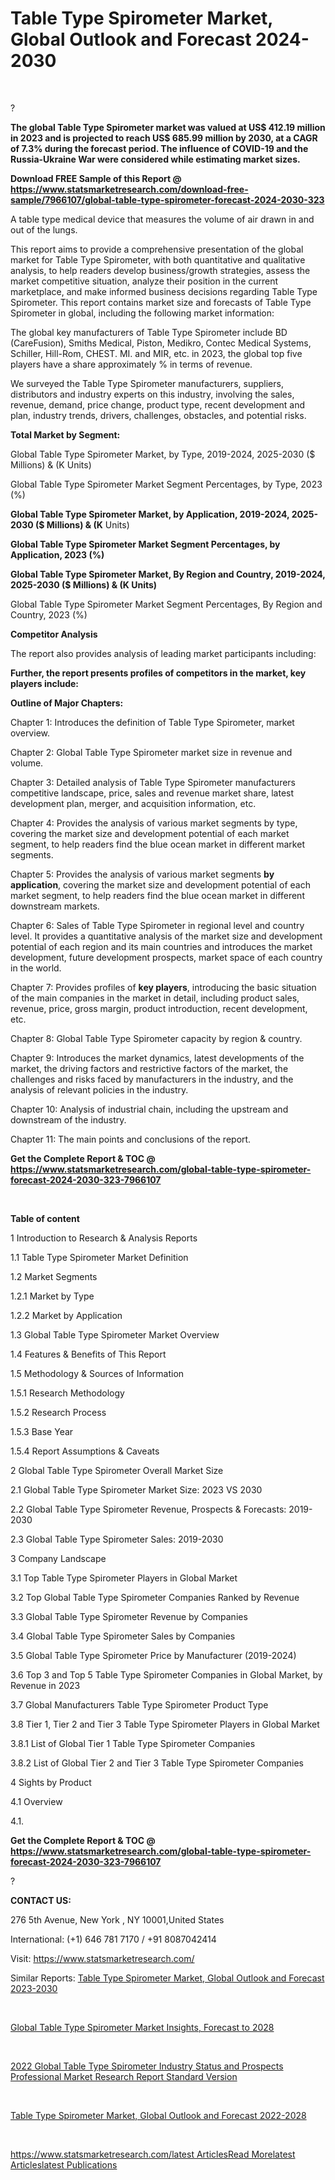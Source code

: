 <h1>Table Type Spirometer Market, Global Outlook and Forecast 2024-2030</h1><br/><p>? </p>
 
 
 
 <p><meta charset="utf-8"></p>
 
 
 
 <p dir="ltr"><b id="docs-internal-guid-f9f02fdc-7fff-67bf-5eb5-78adecdffdac">The global Table Type Spirometer market was valued at US$ 412.19 million in 2023 and is projected to reach US$ 685.99 million by 2030, at a <strong>CAGR</strong> of 7.3% during the forecast period. The influence of COVID-19 and the Russia-Ukraine War were considered while estimating market sizes.</b></p>
 
 
 
 <p><strong>Download FREE Sample of this Report @ <a href="https://www.statsmarketresearch.com/download-free-sample/7966107/global-table-type-spirometer-forecast-2024-2030-323">https://www.statsmarketresearch.com/download-free-sample/7966107/global-table-type-spirometer-forecast-2024-2030-323</a></strong></p>
 
 
 
 <p>A table type medical device that measures the volume of air drawn in and out of the lungs.</p>
 
 
 
 <p>This report aims to provide a comprehensive presentation of the global market for Table Type Spirometer, with both quantitative and qualitative analysis, to help readers develop business/growth strategies, assess the market competitive situation, analyze their position in the current marketplace, and make informed business decisions regarding Table Type Spirometer. This report contains market size and forecasts of Table Type Spirometer in global, including the following market information:</p>
 
 
 
 <p>The global key manufacturers of Table Type Spirometer include BD (CareFusion), Smiths Medical, Piston, Medikro, Contec Medical Systems, Schiller, Hill-Rom, CHEST. MI. and MIR, etc. in 2023, the global top five players have a share approximately % in terms of revenue.</p>
 
 
 
 <p>We surveyed the Table Type Spirometer manufacturers, suppliers, distributors and industry experts on this industry, involving the sales, revenue, demand, price change, product type, recent development and plan, industry trends, drivers, challenges, obstacles, and potential risks.</p>
 
 
 
 <p><strong>Total Market by Segment:</strong></p>
 
 
 
 <p>Global Table Type Spirometer Market, by Type, 2019-2024, 2025-2030 ($ Millions) & (K Units)</p>
 
 
 
 <p>Global Table Type Spirometer Market Segment Percentages, by Type, 2023 (%)</p>
 
 
 
 <p><strong>Global Table Type Spirometer Market, <strong>by Application</strong>, 2019-2024, 2025-2030 ($ Millions) & (K</strong> Units)</p>
 
 
 
 <p><strong>Global Table Type Spirometer Market Segment Percentages, <strong>by Application</strong>, 2023 (%)</strong></p>
 
 
 
 <p><strong>Global Table Type Spirometer Market, By Region and Country, 2019-2024, 2025-2030 ($ Millions) & (K Units)</strong></p>
 
 
 
 <p>Global Table Type Spirometer Market Segment Percentages, By Region and Country, 2023 (%)</p>
 
 
 
 <p><strong>Competitor Analysis</strong></p>
 
 
 
 <p>The report also provides analysis of leading market participants including:</p>
 
 
 
 <p><strong>Further, the report presents profiles of competitors in the market, <strong>key players</strong> include:</strong></p>
 
 
 
 <p><strong>Outline of Major Chapters:</strong></p>
 
 
 
 <p>Chapter 1: Introduces the definition of Table Type Spirometer, market overview.</p>
 
 
 
 <p>Chapter 2: Global Table Type Spirometer market size in revenue and volume.</p>
 
 
 
 <p>Chapter 3: Detailed analysis of Table Type Spirometer manufacturers competitive landscape, price, sales and revenue market share, latest development plan, merger, and acquisition information, etc.</p>
 
 
 
 <p>Chapter 4: Provides the analysis of various market segments by type, covering the market size and development potential of each market segment, to help readers find the blue ocean market in different market segments.</p>
 
 
 
 <p>Chapter 5: Provides the analysis of various market segments <strong>by application</strong>, covering the market size and development potential of each market segment, to help readers find the blue ocean market in different downstream markets.</p>
 
 
 
 <p>Chapter 6: Sales of Table Type Spirometer in regional level and country level. It provides a quantitative analysis of the market size and development potential of each region and its main countries and introduces the market development, future development prospects, market space of each country in the world.</p>
 
 
 
 <p>Chapter 7: Provides profiles of <strong>key players</strong>, introducing the basic situation of the main companies in the market in detail, including product sales, revenue, price, gross margin, product introduction, recent development, etc.</p>
 
 
 
 <p>Chapter 8: Global Table Type Spirometer capacity by region & country.</p>
 
 
 
 <p>Chapter 9: Introduces the market dynamics, latest developments of the market, the driving factors and restrictive factors of the market, the challenges and risks faced by manufacturers in the industry, and the analysis of relevant policies in the industry.</p>
 
 
 
 <p>Chapter 10: Analysis of industrial chain, including the upstream and downstream of the industry.</p>
 
 
 
 <p>Chapter 11: The main points and conclusions of the report.</p>
 
 
 
 <div><b>Get the Complete Report & TOC @ <a href="https://www.statsmarketresearch.com/global-table-type-spirometer-forecast-2024-2030-323-7966107">https://www.statsmarketresearch.com/global-table-type-spirometer-forecast-2024-2030-323-7966107</a></b></div>
 
 
 
 <p><br />
 
 <b>Table of content</b></p>
 
 
 
 <p>1 Introduction to Research & Analysis Reports<br />
 
 1.1 Table Type Spirometer Market Definition<br />
 
 1.2 Market Segments<br />
 
 1.2.1 Market by Type<br />
 
 1.2.2 Market by Application<br />
 
 1.3 Global Table Type Spirometer Market Overview<br />
 
 1.4 Features & Benefits of This Report<br />
 
 1.5 Methodology & Sources of Information<br />
 
 1.5.1 Research Methodology<br />
 
 1.5.2 Research Process<br />
 
 1.5.3 Base Year<br />
 
 1.5.4 Report Assumptions & Caveats<br />
 
 2 Global Table Type Spirometer Overall Market Size<br />
 
 2.1 Global Table Type Spirometer Market Size: 2023 VS 2030<br />
 
 2.2 Global Table Type Spirometer Revenue, Prospects & Forecasts: 2019-2030<br />
 
 2.3 Global Table Type Spirometer Sales: 2019-2030<br />
 
 3 Company Landscape<br />
 
 3.1 Top Table Type Spirometer Players in Global Market<br />
 
 3.2 Top Global Table Type Spirometer Companies Ranked by Revenue<br />
 
 3.3 Global Table Type Spirometer Revenue by Companies<br />
 
 3.4 Global Table Type Spirometer Sales by Companies<br />
 
 3.5 Global Table Type Spirometer Price by Manufacturer (2019-2024)<br />
 
 3.6 Top 3 and Top 5 Table Type Spirometer Companies in Global Market, by Revenue in 2023<br />
 
 3.7 Global Manufacturers Table Type Spirometer Product Type<br />
 
 3.8 Tier 1, Tier 2 and Tier 3 Table Type Spirometer Players in Global Market<br />
 
 3.8.1 List of Global Tier 1 Table Type Spirometer Companies<br />
 
 3.8.2 List of Global Tier 2 and Tier 3 Table Type Spirometer Companies<br />
 
 4 Sights by Product<br />
 
 4.1 Overview<br />
 
 4.1.</p>
 
 
 
 <div><b>Get the Complete Report & TOC @ <a href="https://www.statsmarketresearch.com/global-table-type-spirometer-forecast-2024-2030-323-7966107">https://www.statsmarketresearch.com/global-table-type-spirometer-forecast-2024-2030-323-7966107</a></b></div>
 
 
 
 <p>? </p>
 
 
 
 <p><b>CONTACT US:</b><br />
 
 276 5th Avenue, New York , NY 10001,United States<br />
 
 International: (+1) 646 781 7170 / +91 8087042414<br />
 
 Visit: <a href="https://www.statsmarketresearch.com/">https://www.statsmarketresearch.com/</a><br />
 
 Similar Reports: <a href="https://www.statsmarketresearch.com/global-table-type-spirometer-forecast-2024-2030-323-7966107">Table Type Spirometer Market, Global Outlook and Forecast 2023-2030</a><br />
 
 <br />
 
 <a href="https://www.statsmarketresearch.com/global-table-type-spirometer-forecast-2024-2030-323-7966107">Global Table Type Spirometer Market Insights, Forecast to 2028</a><br />
 
 <br />
 
 <a href="https://www.statsmarketresearch.com/global-table-type-spirometer-forecast-2024-2030-323-7966107">2022 Global Table Type Spirometer Industry Status and Prospects Professional Market Research Report Standard Version</a><br />
 
 <br />
 
 <a href="https://www.statsmarketresearch.com/global-table-type-spirometer-forecast-2024-2030-323-7966107">Table Type Spirometer Market, Global Outlook and Forecast 2022-2028</a><br />
 
 <br />
 
 <a href="https://gyeongbokgung.com">https://www.statsmarketresearch.com/</a><a href="https://hallyeomaritime.com">latest Articles</a><a href="https://jingwansa.com">Read More</a><a href="https://nguoiviet.jp/">latest Articles</a><a href="https://www.intelmarketresearch.com/">latest Publications</a></p>